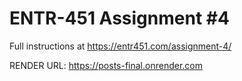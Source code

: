 # ENTR-451 Assignment #4

Full instructions at https://entr451.com/assignment-4/

RENDER URL: https://posts-final.onrender.com